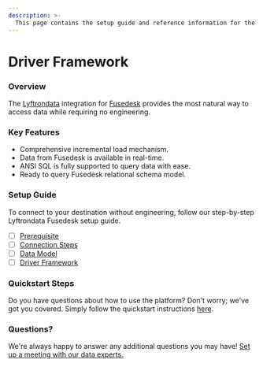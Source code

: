 ```yaml
---
description: >-
  This page contains the setup guide and reference information for the Fusedesk source connector.
---
```


# Driver Framework

### Overview

The [Lyftrondata](https://www.lyftrondata.com/) integration for [Fusedesk](https://www.lyftrondata.com/integration/commerce-analytics/fusedesk/) provides the most natural way to access data while requiring no engineering.

### Key Features

* Comprehensive incremental load mechanism.
* Data from Fusedesk is available in real-time.&#x20;
* ANSI SQL is fully supported to query data with ease.
* Ready to query Fusedesk relational schema model.

### Setup Guide

To connect to your destination without engineering, follow our step-by-step Lyftrondata Fusedesk setup guide.

* [ ] [Prerequisite](../prerequisite.md)
* [ ] [Connection Steps](../connection-steps.md)
* [ ] [Data Model](../data-model/erd.md)
* [ ] [Driver Framework](../driver-framework/)

### Quickstart Steps

Do you have questions about how to use the platform? Don't worry; we've got you covered. Simply follow the quickstart instructions [here](../driver-framework/README.md).

### Questions? <a href="#questions" id="questions"></a>

We're always happy to answer any additional questions you may have! [Set up a meeting with our data experts.](https://www.lyftrondata.com/book-a-meeting/)


